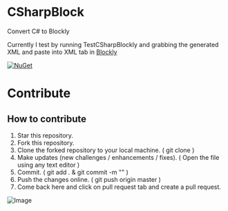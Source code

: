 # CSharpBlock

Convert C# to Blockly

Currently I test by running TestCSharpBlockly and grabbing the generated XML and paste into XML tab in [Blockly](https://blockly-demo.appspot.com/static/demos/code/index.html)

[![NuGet](https://img.shields.io/nuget/v/CSharpToBlockly)](https://www.nuget.org/packages/CSharpToBlockly/)

# Contribute
## How to contribute

1. Star this repository.
2. Fork this repository.
3. Clone the forked repository to your local machine. ( git clone <URL to cloned repository> )
4. Make updates (new challenges / enhancements / fixes). ( Open the file using any text editor )
5. Commit. ( git add . & git commit -m "<description>" )
6. Push the changes online. ( git push origin master )
7. Come back here and click on pull request tab and create a pull request.

![Image](https://static.vecteezy.com/system/resources/previews/000/400/849/non_2x/people-making-a-to-do-list-illustration-vector.jpg)

